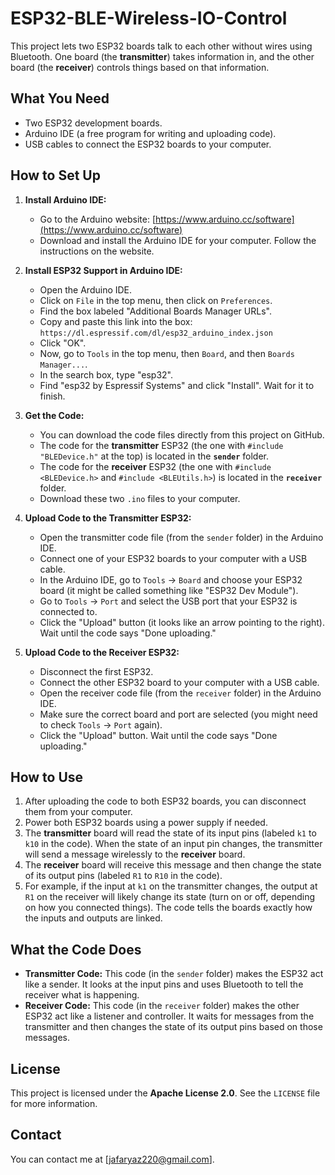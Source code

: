 # ESP32-BLE-Wireless-IO-Control


This project lets two ESP32 boards talk to each other without wires using Bluetooth. One board (the **transmitter**) takes information in, and the other board (the **receiver**) controls things based on that information.

## What You Need

* Two ESP32 development boards.
* Arduino IDE (a free program for writing and uploading code).
* USB cables to connect the ESP32 boards to your computer.

## How to Set Up

1.  **Install Arduino IDE:**
    * Go to the Arduino website: [https://www.arduino.cc/software](https://www.arduino.cc/software)
    * Download and install the Arduino IDE for your computer. Follow the instructions on the website.

2.  **Install ESP32 Support in Arduino IDE:**
    * Open the Arduino IDE.
    * Click on `File` in the top menu, then click on `Preferences`.
    * Find the box labeled "Additional Boards Manager URLs".
    * Copy and paste this link into the box: `https://dl.espressif.com/dl/esp32_arduino_index.json`
    * Click "OK".
    * Now, go to `Tools` in the top menu, then `Board`, and then `Boards Manager...`.
    * In the search box, type "esp32".
    * Find "esp32 by Espressif Systems" and click "Install". Wait for it to finish.

3.  **Get the Code:**
    * You can download the code files directly from this project on GitHub.
    * The code for the **transmitter** ESP32 (the one with `#include "BLEDevice.h"` at the top) is located in the **`sender`** folder.
    * The code for the **receiver** ESP32 (the one with `#include <BLEDevice.h>` and `#include <BLEUtils.h>`) is located in the **`receiver`** folder.
    * Download these two `.ino` files to your computer.

4.  **Upload Code to the Transmitter ESP32:**
    * Open the transmitter code file (from the `sender` folder) in the Arduino IDE.
    * Connect one of your ESP32 boards to your computer with a USB cable.
    * In the Arduino IDE, go to `Tools` -> `Board` and choose your ESP32 board (it might be called something like "ESP32 Dev Module").
    * Go to `Tools` -> `Port` and select the USB port that your ESP32 is connected to.
    * Click the "Upload" button (it looks like an arrow pointing to the right). Wait until the code says "Done uploading."

5.  **Upload Code to the Receiver ESP32:**
    * Disconnect the first ESP32.
    * Connect the other ESP32 board to your computer with a USB cable.
    * Open the receiver code file (from the `receiver` folder) in the Arduino IDE.
    * Make sure the correct board and port are selected (you might need to check `Tools` -> `Port` again).
    * Click the "Upload" button. Wait until the code says "Done uploading."

## How to Use

1.  After uploading the code to both ESP32 boards, you can disconnect them from your computer.
2.  Power both ESP32 boards using a power supply if needed.
3.  The **transmitter** board will read the state of its input pins (labeled `k1` to `k10` in the code). When the state of an input pin changes, the transmitter will send a message wirelessly to the **receiver** board.
4.  The **receiver** board will receive this message and then change the state of its output pins (labeled `R1` to `R10` in the code).
5.  For example, if the input at `k1` on the transmitter changes, the output at `R1` on the receiver will likely change its state (turn on or off, depending on how you connected things). The code tells the boards exactly how the inputs and outputs are linked.

## What the Code Does

* **Transmitter Code:** This code (in the `sender` folder) makes the ESP32 act like a sender. It looks at the input pins and uses Bluetooth to tell the receiver what is happening.
* **Receiver Code:** This code (in the `receiver` folder) makes the other ESP32 act like a listener and controller. It waits for messages from the transmitter and then changes the state of its output pins based on those messages.

## License

This project is licensed under the **Apache License 2.0**. See the `LICENSE` file for more information.

## Contact

You can contact me at [jafaryaz220@gmail.com].
